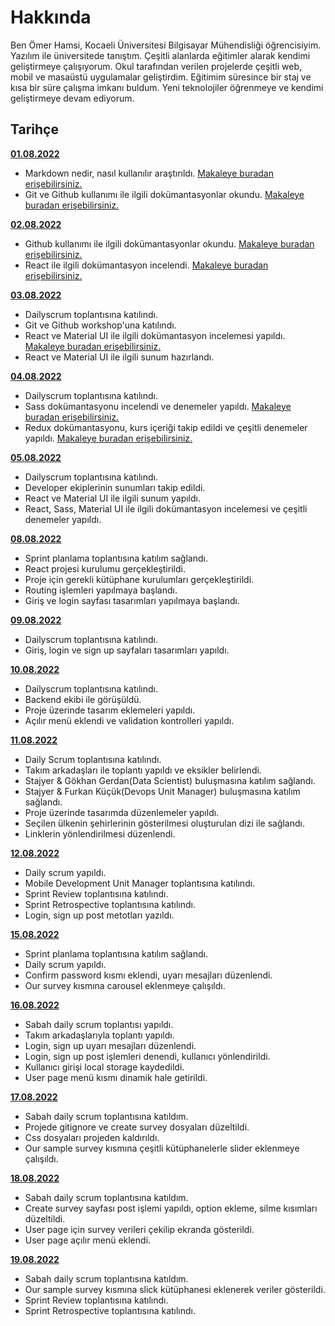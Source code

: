 # Hakkında

Ben Ömer Hamsi, Kocaeli Üniversitesi Bilgisayar Mühendisliği öğrencisiyim. Yazılım ile üniversitede tanıştım. Çeşitli alanlarda eğitimler alarak kendimi geliştirmeye çalışıyorum. Okul tarafından verilen projelerde çeşitli web, mobil ve masaüstü uygulamalar geliştirdim. Eğitimim süresince bir staj ve kısa bir süre çalışma imkanı buldum. Yeni teknolojiler öğrenmeye ve kendimi geliştirmeye devam ediyorum.

## Tarihçe

[**01.08.2022**](https://github.com/bimser-intern/docs/issues/78)

- Markdown nedir, nasıl kullanılır araştırıldı. [Makaleye buradan erişebilirsiniz.](https://www.markdownguide.org/cheat-sheet/) 
- Git ve Github kullanımı ile ilgili dokümantasyonlar okundu. [Makaleye buradan erişebilirsiniz.](https://bidb.itu.edu.tr/seyir-defteri/blog/2019/02/13/git)

[**02.08.2022**](https://github.com/bimser-intern/docs/issues/78)
- Github kullanımı ile ilgili dokümantasyonlar okundu. [Makaleye buradan erişebilirsiniz.](https://www.hosting.com.tr/blog/github-nedir/)
- React ile ilgili dokümantasyon incelendi. [Makaleye buradan erişebilirsiniz.](https://reactjs.org/docs/getting-started.html)

[**03.08.2022**](https://github.com/bimser-intern/docs/issues/78)
- Dailyscrum toplantısına katılındı. 
- Git ve Github workshop'una katılındı.
- React ve Material UI ile ilgili dokümantasyon incelemesi yapıldı. [Makaleye buradan erişebilirsiniz.](https://mui.com/material-ui/getting-started/overview/)
- React ve Material UI ile ilgili sunum hazırlandı.

[**04.08.2022**](https://github.com/bimser-intern/docs/issues/120)
- Dailyscrum toplantısına katılındı.
- Sass dokümantasyonu incelendi ve denemeler yapıldı. [Makaleye buradan erişebilirsiniz.](https://sass-lang.com/documentation/)
- Redux dokümantasyonu, kurs içeriği takip edildi ve çeşitli denemeler yapıldı. [Makaleye buradan erişebilirsiniz.](https://redux.js.org/introduction/getting-started)

[**05.08.2022**](https://github.com/bimser-intern/docs/issues/159)
- Dailyscrum toplantısına katılındı.
- Developer ekiplerinin sunumları takip edildi.
- React ve Material UI ile ilgili sunum yapıldı.
- React, Sass, Material UI ile ilgili dokümantasyon incelemesi ve çeşitli denemeler yapıldı. 

[**08.08.2022**](https://github.com/bimser-intern/docs/issues/194)
- Sprint planlama toplantısına katılım sağlandı.
- React projesi kurulumu gerçekleştirildi.
- Proje için gerekli kütüphane kurulumları gerçekleştirildi.
- Routing işlemleri yapılmaya başlandı.
- Giriş ve login sayfası tasarımları yapılmaya başlandı.

[**09.08.2022**](https://github.com/bimser-intern/docs/issues/213)
- Dailyscrum toplantısına katılındı.
- Giriş, login ve sign up sayfaları tasarımları yapıldı.

[**10.08.2022**](https://github.com/bimser-intern/docs/issues/236)
- Dailyscrum toplantısına katılındı.
- Backend ekibi ile görüşüldü.
- Proje üzerinde tasarım eklemeleri yapıldı.
- Açılır menü eklendi ve validation kontrolleri yapıldı.

[**11.08.2022**](https://github.com/bimser-intern/docs/issues/270)
- Daily Scrum toplantısına katılındı.
- Takım arkadaşları ile toplantı yapıldı ve eksikler belirlendi.
- Stajyer & Gökhan Gerdan(Data Scientist) buluşmasına katılım sağlandı.
- Stajyer & Furkan Küçük(Devops Unit Manager) buluşmasına katılım sağlandı.
- Proje üzerinde tasarımda düzenlemeler yapıldı.
- Seçilen ülkenin şehirlerinin gösterilmesi oluşturulan dizi ile sağlandı.
- Linklerin yönlendirilmesi düzenlendi. 

[**12.08.2022**](https://github.com/bimser-intern/docs/issues/313)
- Daily scrum yapıldı.
- Mobile Development Unit Manager toplantısına katılındı.
- Sprint Review toplantısına katılındı.
- Sprint Retrospective toplantısına katılındı.
- Login, sign up post metotları yazıldı.

[**15.08.2022**](https://github.com/bimser-intern/docs/issues/313)
- Sprint planlama toplantısına katılım sağlandı.
- Daily scrum yapıldı.
- Confirm password kısmı eklendi, uyarı mesajları düzenlendi.
- Our survey kısmına carousel eklenmeye çalışıldı.

[**16.08.2022**](https://github.com/bimser-intern/docs/issues/373)
- Sabah daily scrum toplantısı yapıldı.
- Takım arkadaşlarıyla toplantı yapıldı.
- Login, sign up uyarı mesajları düzenlendi.
- Login, sign up post işlemleri denendi, kullanıcı yönlendirildi.
- Kullanıcı girişi local storage kaydedildi.
- User page menü kısmı dinamik hale getirildi.

[**17.08.2022**](https://github.com/bimser-intern/docs/issues/373)
- Sabah daily scrum toplantısına katıldım.
- Projede gitignore ve create survey dosyaları düzeltildi.
- Css dosyaları projeden kaldırıldı.
- Our sample survey kısmına çeşitli kütüphanelerle slider eklenmeye çalışıldı.

[**18.08.2022**](https://github.com/bimser-intern/docs/issues/373)
- Sabah daily scrum toplantısına katıldım.
- Create survey sayfası post işlemi yapıldı, option ekleme, silme kısımları düzeltildi.
- User page için survey verileri çekilip ekranda gösterildi.
- User page açılır menü eklendi.

[**19.08.2022**](https://github.com/bimser-intern/docs/issues/373)
- Sabah daily scrum toplantısına katıldım.
- Our sample survey kısmına slick kütüphanesi eklenerek veriler gösterildi.
- Sprint Review toplantısına katılındı.
- Sprint Retrospective toplantısına katılındı.